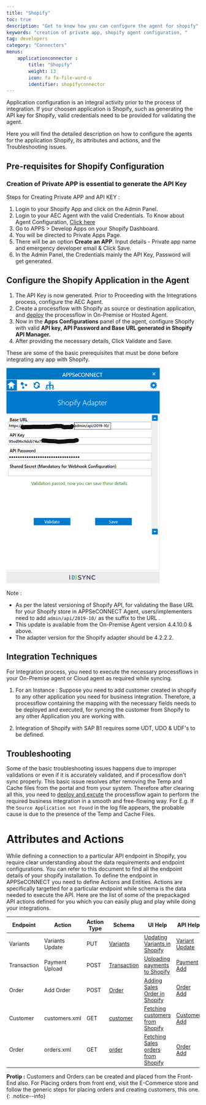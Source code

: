 ```yaml
---
title: "Shopify"
toc: true
description: "Get to know how you can configure the agent for shopify"
keywords: "creation of private app, shopify agent configuration, "
tag: developers
category: "Connectors"
menus: 
    applicationconnector :
        title: "Shopify"
        weight: 13
        icon: fa fa-file-word-o
        identifier: shopifyconnector
---
```


Application configuration is an integral activity prior to the process of integration. If your choosen application is Shopify, such as generating the API key for Shopify, valid credentials need to be provided for validating the agent.

Here you will find the detailed description on how to configure the agents for the application Shopify, its attributes and actions, 
and the Troubleshooting issues.

## Pre-requisites for Shopify  Configuration 

### Creation of Private APP is essential to generate the API Key

Steps for Creating Private APP and API KEY :

1) Login to your Shopify App and click on the Admin Panel.  
2) Login to your AEC Agent with the valid Credentials. To Know about Agent Configuration, [Click here](/deployment/Deployment-Configuration/)    
3) Go to APPS > Develop Apps on your Shopify Dashboard.    
4) You will be directed to Private Apps Page.    
5) There will be an option **Create an APP**. Input details - Private app name and emergency developer email & Click Save.    
6) In the Admin Panel, the Credentials mainly the API Key, Password will get generated.    

## Configure the Shopify Application in the Agent

1) The API Key is now generated. Prior to Proceeding with the Integrations process, configure the AEC Agent.  
2) Create a processflow with Shopify as source or destination application, and [deploy](/processflow/deploying-and-executing-processflow/) the processflow in On-Premise or Hosted Agent.  
3) Now in the **Apps Configurations** panel of the agent, configure Shopify with valid **API key, API Password and Base URL generated in Shopify API Manager.**  
4) After providing the necessary details, Click Validate and Save.  

These are some of the basic prerequisites that must be done before integrating any app with Shopify. 

![Shopify_Agent](/staticfiles/connectors/media/application-connector/shopify_agent.png)     

Note :
* As per the latest versioning of Shopify API, for validating the Base URL for your Shopify store in APPSeCONNECT Agent, 
  users/implementers need to add `admin/api/2019-10/` as the suffix to the URL .
* This update is available from the On-Premise Agent version 4.4.10.0 & above.
* The adapter version for the Shopify adapter should be 4.2.2.2.

## Integration Techniques

For Integration process, you need to execute the necessary processflows in your On-Premise agent or Cloud agent as required while syncing. 

1) For an Instance : Suppose you need to add customer created in shopify to any other application you need for business integration. 
   Therefore, a processflow containing the mapping with the necessary fields needs to be deployed and executed, for syncing the customer from Shopify to any other Application you are working with.

2) Integration of Shopify with SAP B1 requires some UDT, UDO & UDF's to be defined.

## Troubleshooting

Some of the basic troubleshooting issues happens due to improper validations or even if it is accurately validated, and if processflow don't sync properly. 
This basic issue resolves after removing the Temp and Cache files from the portal and from your system. 
Therefore after clearing all this, you need to [deploy and excute](/processflow/deploying-and-executing-processflow/) the processflow again to perform the required business integration in a smooth and free-flowing way. 
For E.g. If the `Source Application not Found` in the log file appears, the probable cause is due to the presence of the 
Temp and Cache Files.

# Attributes and Actions

While defining a connection to a particular API endpoint in Shopify, you require clear understanding about the data requirements 
and endpoint configurations. You can refer to this document to find all the endpoint details of your shopify installation. 
To define the endpoint in APPSeCONNECT you need to define Actions and Entities. Actions are specifically targetted for a particular 
endpoint while schema is the data needed to execute the API. Here are the list of some of the prepackaged API actions defined 
for you which you can easily plug and play while doing your integrations.

|Endpoint|Action|Action Type|Schema|UI Help|API Help|
|---|---|---|---|------|-----|
|Variants|Variants Update|PUT|[Variants](https://help.shopify.com/en/manual/products/variants)|[Updating Variants in Shopify](https://help.shopify.com/en/manual/products/variants/edit-variants)|[Variant Update](https://help.shopify.com/en/api/reference/products/product-variant#update)|
|Transaction|Payment Upload|POST|[Transaction](https://help.shopify.com/en/api/storefront-api/reference/object/transaction)|[Uploading payments to Shopify](https://help.shopify.com/en/manual/payments/shopify-payments)|[Payment Add](https://help.shopify.com/en/api/reference/orders/transaction)|
|Order|Add Order|POST|[Order](https://help.shopify.com/en/manual/orders)|[Adding Sales Order in Shopify](https://help.shopify.com/en/manual/orders/create-orders)|[Order Add](https://help.shopify.com/en/api/reference/orders/order)|
|Customer|customers.xml|GET|[customer](https://help.shopify.com/en/manual/customers)|[Fetching customers from Shopify](https://help.shopify.com/en/manual/customers/manage-customers#add-customers)|[Customer Add](https://shopify.dev/docs/admin-api/rest/reference/customers/customer?api[version]=2020-04#index-2020-04)|
|Order|orders.xml|GET|[order](https://help.shopify.com/en/manual/orders)|[Fetching Sales orders from Shopify](https://help.shopify.com/en/manual/orders/create-orders)|[Order Add](https://shopify.dev/docs/admin-api/rest/reference/orders/order?api[version]=2020-04)|


**Protip :** Customers and Orders can be created and placed from the Front-End also. For Placing orders from front end, 
visit the E-Commerce store and follow the generic steps for placing orders and creating customers, this one.
{: .notice--info}